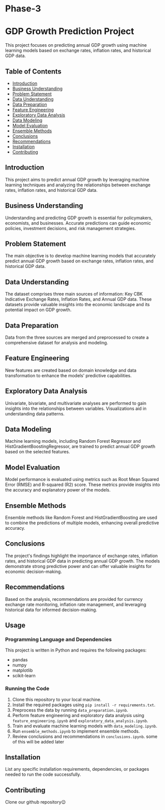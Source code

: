 # Phase-3

# GDP Growth Prediction Project

This project focuses on predicting annual GDP growth using machine learning models based on exchange rates, inflation rates, and historical GDP data.

## Table of Contents

- [Introduction](#introduction)
- [Business Understanding](#business-understanding)
- [Problem Statement](#problem-statement)
- [Data Understanding](#data-understanding)
- [Data Preparation](#data-preparation)
- [Feature Engineering](#feature-engineering)
- [Exploratory Data Analysis](#exploratory-data-analysis)
- [Data Modeling](#data-modeling)
- [Model Evaluation](#model-evaluation)
- [Ensemble Methods](#ensemble-methods)
- [Conclusions](#conclusions)
- [Recommendations](#recommendations)
- [Installation](#installation)
- [Contributing](#contributing)

## Introduction

This project aims to predict annual GDP growth by leveraging machine learning techniques and analyzing the relationships between exchange rates, inflation rates, and historical GDP data.

## Business Understanding

Understanding and predicting GDP growth is essential for policymakers, economists, and businesses. Accurate predictions can guide economic policies, investment decisions, and risk management strategies.

## Problem Statement

The main objective is to develop machine learning models that accurately predict annual GDP growth based on exchange rates, inflation rates, and historical GDP data.

## Data Understanding

The dataset comprises three main sources of information: Key CBK Indicative Exchange Rates, Inflation Rates, and Annual GDP data. These datasets provide valuable insights into the economic landscape and its potential impact on GDP growth.

## Data Preparation

Data from the three sources are merged and preprocessed to create a comprehensive dataset for analysis and modeling.

## Feature Engineering

New features are created based on domain knowledge and data transformation to enhance the models' predictive capabilities.

## Exploratory Data Analysis

Univariate, bivariate, and multivariate analyses are performed to gain insights into the relationships between variables. Visualizations aid in understanding data patterns.

## Data Modeling

Machine learning models, including Random Forest Regressor and HistGradientBoostingRegressor, are trained to predict annual GDP growth based on the selected features.

## Model Evaluation

Model performance is evaluated using metrics such as Root Mean Squared Error (RMSE) and R-squared (R2) score. These metrics provide insights into the accuracy and explanatory power of the models.

## Ensemble Methods

Ensemble methods like Random Forest and HistGradientBoosting are used to combine the predictions of multiple models, enhancing overall predictive accuracy.

## Conclusions

The project's findings highlight the importance of exchange rates, inflation rates, and historical GDP data in predicting annual GDP growth. The models demonstrate strong predictive power and can offer valuable insights for economic decision-making.

## Recommendations

Based on the analysis, recommendations are provided for currency exchange rate monitoring, inflation rate management, and leveraging historical data for informed decision-making.

## Usage

### Programming Language and Dependencies

This project is written in Python and requires the following packages:
- pandas
- numpy
- matplotlib
- scikit-learn

### Running the Code

1. Clone this repository to your local machine.
2. Install the required packages using `pip install -r requirements.txt`.
3. Preprocess the data by running `data_preparation.ipynb`.
4. Perform feature engineering and exploratory data analysis using `feature_engineering.ipynb` and `exploratory_data_analysis.ipynb`.
5. Train and evaluate machine learning models with `data_modeling.ipynb`.
6. Run `ensemble_methods.ipynb` to implement ensemble methods.
7. Review conclusions and recommendations in `conclusions.ipynb`.
some of this will be added later

## Installation

List any specific installation requirements, dependencies, or packages needed to run the code successfully.

## Contributing

Clone our github repository😉